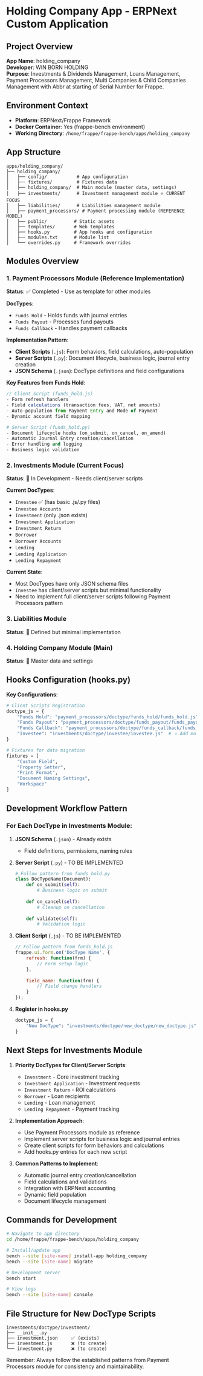 # Holding Company App - ERPNext Custom Application

## Project Overview
**App Name**: holding_company  
**Developer**: WIN BORN HOLDING  
**Purpose**: Investments & Dividends Management, Loans Management, Payment Processors Management, Multi Companies & Child Companies Management with Abbr at starting of Serial Number for Frappe.

## Environment Context
- **Platform**: ERPNext/Frappe Framework
- **Docker Container**: Yes (frappe-bench environment)
- **Working Directory**: `/home/frappe/frappe-bench/apps/holding_company`

## App Structure

```
apps/holding_company/
├── holding_company/
│   ├── config/           # App configuration
│   ├── fixtures/         # Fixtures data
│   ├── holding_company/  # Main module (master data, settings)
│   ├── investments/      # Investment management module ⭐ CURRENT FOCUS
│   ├── liabilities/      # Liabilities management module
│   ├── payment_processors/ # Payment processing module (REFERENCE MODEL)
│   ├── public/          # Static assets
│   ├── templates/       # Web templates
│   ├── hooks.py         # App hooks and configuration
│   ├── modules.txt      # Module list
│   └── overrides.py     # Framework overrides
```

## Modules Overview

### 1. Payment Processors Module (Reference Implementation)
**Status**: ✅ Completed - Use as template for other modules

**DocTypes**:
- `Funds Hold` - Holds funds with journal entries
- `Funds Payout` - Processes fund payouts  
- `Funds Callback` - Handles payment callbacks

**Implementation Pattern**:
- **Client Scripts** (`.js`): Form behaviors, field calculations, auto-population
- **Server Scripts** (`.py`): Document lifecycle, business logic, journal entry creation
- **JSON Schema** (`.json`): DocType definitions and field configurations

**Key Features from Funds Hold**:
```javascript
// Client Script (funds_hold.js)
- Form refresh handlers
- Field calculations (transaction fees, VAT, net amounts)
- Auto-population from Payment Entry and Mode of Payment
- Dynamic account field mapping
```

```python
# Server Script (funds_hold.py) 
- Document lifecycle hooks (on_submit, on_cancel, on_amend)
- Automatic Journal Entry creation/cancellation
- Error handling and logging
- Business logic validation
```

### 2. Investments Module (Current Focus)
**Status**: 🔄 In Development - Needs client/server scripts

**Current DocTypes**:
- `Investee` ✅ (has basic .js/.py files)
- `Investee Accounts`
- `Investment` (only .json exists)
- `Investment Application`
- `Investment Return`
- `Borrower`
- `Borrower Accounts`
- `Lending`
- `Lending Application`
- `Lending Repayment`

**Current State**:
- Most DocTypes have only JSON schema files
- `Investee` has client/server scripts but minimal functionality
- Need to implement full client/server scripts following Payment Processors pattern

### 3. Liabilities Module
**Status**: 📝 Defined but minimal implementation

### 4. Holding Company Module (Main)
**Status**: 📝 Master data and settings

## Hooks Configuration (hooks.py)

**Key Configurations**:
```python
# Client Scripts Registration
doctype_js = {
    "Funds Hold": "payment_processors/doctype/funds_hold/funds_hold.js",
    "Funds Payout": "payment_processors/doctype/funds_payout/funds_payout.js", 
    "Funds Callback": "payment_processors/doctype/funds_callback/funds_callback.js",
    "Investee": "investments/doctype/investee/investee.js"  # ⭐ Add more here
}

# Fixtures for data migration
fixtures = [
    "Custom Field",
    "Property Setter", 
    "Print Format",
    "Document Naming Settings",
    "Workspace"
]
```

## Development Workflow Pattern

### For Each DocType in Investments Module:

1. **JSON Schema** (`.json`) - Already exists
   - Field definitions, permissions, naming rules

2. **Server Script** (`.py`) - TO BE IMPLEMENTED
   ```python
   # Follow pattern from funds_hold.py
   class DocTypeName(Document):
       def on_submit(self):
           # Business logic on submit
       
       def on_cancel(self):
           # Cleanup on cancellation
           
       def validate(self):
           # Validation logic
   ```

3. **Client Script** (`.js`) - TO BE IMPLEMENTED  
   ```javascript
   // Follow pattern from funds_hold.js
   frappe.ui.form.on('DocType Name', {
       refresh: function(frm) {
           // Form setup logic
       },
       
       field_name: function(frm) {
           // Field change handlers
       }
   });
   ```

4. **Register in hooks.py**
   ```python
   doctype_js = {
       "New DocType": "investments/doctype/new_doctype/new_doctype.js"
   }
   ```

## Next Steps for Investments Module

1. **Priority DocTypes for Client/Server Scripts**:
   - `Investment` - Core investment tracking
   - `Investment Application` - Investment requests
   - `Investment Return` - ROI calculations
   - `Borrower` - Loan recipients
   - `Lending` - Loan management
   - `Lending Repayment` - Payment tracking

2. **Implementation Approach**:
   - Use Payment Processors module as reference
   - Implement server scripts for business logic and journal entries
   - Create client scripts for form behaviors and calculations
   - Add hooks.py entries for each new script

3. **Common Patterns to Implement**:
   - Automatic journal entry creation/cancellation
   - Field calculations and validations
   - Integration with ERPNext accounting
   - Dynamic field population
   - Document lifecycle management

## Commands for Development

```bash
# Navigate to app directory
cd /home/frappe/frappe-bench/apps/holding_company

# Install/update app
bench --site [site-name] install-app holding_company
bench --site [site-name] migrate

# Development server
bench start

# View logs
bench --site [site-name] console
```

## File Structure for New DocType Scripts

```
investments/doctype/investment/
├── __init__.py
├── investment.json     ✅ (exists)
├── investment.js       ❌ (to create)
└── investment.py       ❌ (to create)
```

Remember: Always follow the established patterns from Payment Processors module for consistency and maintainability.